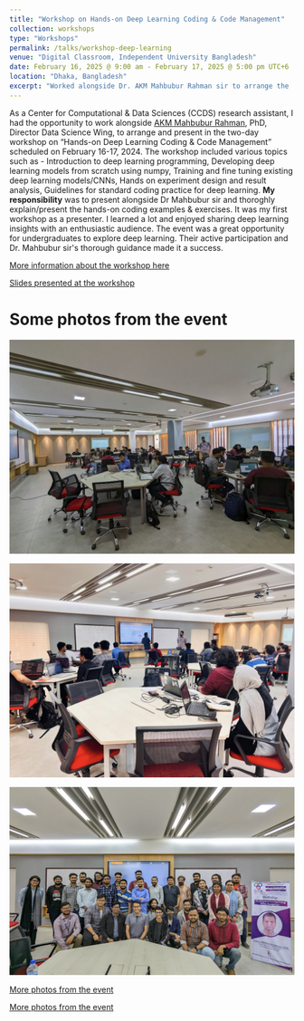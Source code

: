 ```yaml
---
title: "Workshop on Hands-on Deep Learning Coding & Code Management"
collection: workshops
type: "Workshops"
permalink: /talks/workshop-deep-learning
venue: "Digital Classroom, Independent University Bangladesh"
date: February 16, 2025 @ 9:00 am - February 17, 2025 @ 5:00 pm UTC+6
location: "Dhaka, Bangladesh"
excerpt: "Worked alongside Dr. AKM Mahbubur Rahman sir to arrange the 'Workshop on Hands-on Deep Learning Coding & Code Management at Independent University Bangladesh'."
---
```


As a Center for Computational & Data Sciences (CCDS) research assistant, I had the opportunity to work alongside [AKM Mahbubur Rahman](https://ccds.ai/entry/akm-rahman/), PhD, Director Data Science Wing, to arrange and present in the two-day workshop on “Hands-on Deep Learning Coding & Code Management” scheduled on February 16-17, 2024. The workshop included various topics such as - Introduction to deep learning programming, Developing deep learning models from scratch using numpy, Training and fine tuning existing deep learning models/CNNs, Hands on experiment design and result analysis, Guidelines for standard coding practice for deep learning. **My responsibility** was to present alongside Dr Mahbubur sir and thoroghly explain/present the hands-on coding examples & exercises. It was my first workshop as a presenter. I learned a lot and enjoyed sharing deep learning insights with an enthusiastic audience. The event was a great opportunity for undergraduates to explore deep learning. Their active participation and Dr. Mahbubur sir's thorough guidance made it a success.

[More information about the workshop here](https://ccds.ai/event/workshop-on-hands-on-deep-learning-coding-code-management/)

[Slides presented at the workshop](https://docs.google.com/presentation/d/1TA0gqa-n65c8HUFutPH_H9RikpTa_Hqs/edit?usp=sharing&ouid=113585128382542538499&rtpof=true&sd=true)

Some photos from the event
======

![workshop-deep-learning-image-1](/images/workshop-deep-learning/workshop-deep-learning-1.jpg)

![workshop-deep-learning-image-2](/images/workshop-deep-learning/workshop-deep-learning-2.jpg)

![workshop-deep-learning-image-3](/images/workshop-deep-learning/workshop-deep-learning-3.jpg)

[More photos from the event](https://www.facebook.com/CCDS.IUB/posts/pfbid073FjdXcHUk9BcYxZ9ugpuETSYviPxdvSS5X1EjPsTTtaf3vdDmCwu7z3RRczj1Nbl)

[More photos from the event](https://www.facebook.com/reel/730886895467031)
